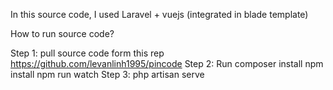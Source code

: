 In this source code, I used Laravel + vuejs (integrated in blade template) 


How to run source code?

Step 1: pull source code form this rep
https://github.com/levanlinh1995/pincode
Step 2:
Run composer install 
npm install
npm run watch
Step 3:
php artisan serve

